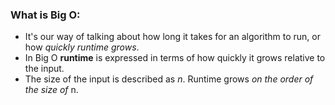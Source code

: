### What is Big O:
* It's our way of talking about how long it takes for an algorithm to run, or how _quickly runtime grows_.
* In Big O __runtime__ is expressed in terms of how quickly it grows relative to the input.
* The size of the input is described as _n_. Runtime grows _on the order of the size of_ n.
